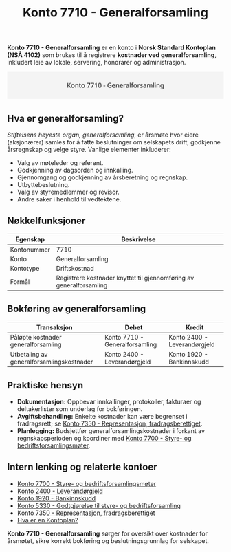 ﻿---
title: "Konto 7710 - Generalforsamling"
seoTitle: "7710-generalforsamling"
description: '**Konto 7710 - Generalforsamling** er en konto i **Norsk Standard Kontoplan (NSÂ 4102)** som brukes til å registrere **kostnader ved generalforsamling**, inklu...'
---

**Konto 7710 - Generalforsamling** er en konto i **Norsk Standard Kontoplan (NSÂ 4102)** som brukes til å registrere **kostnader ved generalforsamling**, inkludert leie av lokale, servering, honorarer og administrasjon.

![Illustrasjon av konto 7710 Generalforsamling](7710-generalforsamling-image.svg)

## Hva er generalforsamling?

*Stiftelsens høyeste organ, generalforsamling*, er årsmøte hvor eiere (aksjonærer) samles for å fatte beslutninger om selskapets drift, godkjenne årsregnskap og velge styre. Vanlige elementer inkluderer:

* Valg av møteleder og referent.
* Godkjenning av dagsorden og innkalling.
* Gjennomgang og godkjenning av årsberetning og regnskap.
* Utbyttebeslutning.
* Valg av styremedlemmer og revisor.
* Andre saker i henhold til vedtektene.

## Nøkkelfunksjoner

| Egenskap      | Beskrivelse                                                       |
|---------------|-------------------------------------------------------------------|
| Kontonummer   | 7710                                                              |
| Konto         | Generalforsamling                                                 |
| Kontotype     | Driftskostnad                                                     |
| Formål        | Registrere kostnader knyttet til gjennomføring av generalforsamling |

## Bokføring av generalforsamling

| Transaksjon                        | Debet                           | Kredit                     |
|------------------------------------|---------------------------------|----------------------------|
| Påløpte kostnader generalforsamling | Konto 7710 - Generalforsamling  | Konto 2400 - Leverandørgjeld |
| Utbetaling av generalforsamlingskostnader | Konto 2400 - Leverandørgjeld     | Konto 1920 - Bankinnskudd   |

## Praktiske hensyn

* **Dokumentasjon:** Oppbevar innkallinger, protokoller, fakturaer og deltakerlister som underlag for bokføringen.
* **Avgiftsbehandling:** Enkelte kostnader kan være begrenset i fradragsrett; se [Konto 7350 - Representasjon, fradragsberettiget](/blogs/kontoplan/7350-representasjon-fradragsberettiget "Konto 7350 - Representasjon, fradragsberettiget").
* **Planlegging:** Budsjettfør generalforsamlingskostnader i forkant av regnskapsperioden og koordiner med [Konto 7700 - Styre- og bedriftsforsamlingsmøter](/blogs/kontoplan/7700-styre-og-bedriftsforsamlingsmøter "Konto 7700 - Styre- og bedriftsforsamlingsmøter").

## Intern lenking og relaterte kontoer

* [Konto 7700 - Styre- og bedriftsforsamlingsmøter](/blogs/kontoplan/7700-styre-og-bedriftsforsamlingsmøter "Konto 7700 - Styre- og bedriftsforsamlingsmøter")
* [Konto 2400 - Leverandørgjeld](/blogs/kontoplan/2400-leverandorgjeld "Konto 2400 - Leverandørgjeld")
* [Konto 1920 - Bankinnskudd](/blogs/kontoplan/1920-bankinnskudd "Konto 1920 - Bankinnskudd")
* [Konto 5330 - Godtgjørelse til styre- og bedriftsforsamling](/blogs/kontoplan/5330-godtgjorelse-til-styre-og-bedriftsforsamling "Konto 5330 - Godtgjørelse til styre-og bedriftsforsamling")
* [Konto 7350 - Representasjon, fradragsberettiget](/blogs/kontoplan/7350-representasjon-fradragsberettiget "Konto 7350 - Representasjon, fradragsberettiget")
* [Hva er en Kontoplan?](/blogs/regnskap/hva-er-kontoplan "Hva er en Kontoplan? Komplett Guide til Kontoplaner i Norsk Regnskap")

**Konto 7710 - Generalforsamling** sørger for oversikt over kostnader for årsmøtet, sikre korrekt bokføring og beslutningsgrunnlag for selskapet.






